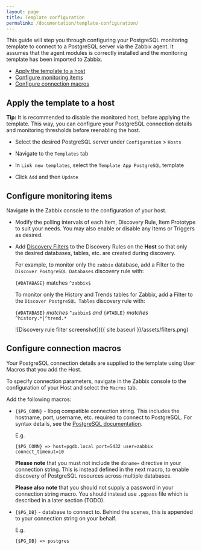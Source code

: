 ```yaml
---
layout: page
title: Template configuration
permalink: /documentation/template-configuration/
---
```


This guide will step you through configuring your PostgreSQL monitoring template
to connect to a PostgreSQL server via the Zabbix agent. It assumes that the
agent modules is correctly installed and the monitoring template has been
imported to Zabbix.

* [Apply the template to a host](#apply-the-template-to-a-host)
* [Configure monitoring items](#configure-monitoring-items)
* [Configure connection macros](#configure-connection-macros)

## Apply the template to a host

__Tip:__ It is recommended to disable the monitored host, before applying the
template. This way, you can configure your PostgreSQL connection details and
monitoring thresholds before reenabling the host.

* Select the desired PostgreSQL server under `Configuration` > `Hosts`

* Navigate to the `Templates` tab

* In `Link new templates`, select the `Template App PostgreSQL` template

* Click `Add` and then `Update`

## Configure monitoring items

Navigate in the Zabbix console to the configuration of your host.

* Modify the polling intervals of each Item, Discovery Rule, Item Prototype to
  suit your needs. You may also enable or disable any Items or Triggers as
  desired.

* Add [Discovery Filters](https://www.zabbix.com/documentation/3.0/manual/discovery/low_level_discovery?s[]=filters)
  to the Discovery Rules on the __Host__ so that only the desired databases,
  tables, etc. are created during discovery.

  For example, to monitor only the `zabbix` database, add a Filter to the
  `Discover PostgreSQL Databases` discovery rule with:

  `{#DATABASE}` matches `^zabbix$`

  To monitor only the History and Trends tables for Zabbix, add a Filter to the
  `Discover PostgreSQL Tables` discovery rule with:

  `{#DATABASE}` *matches* `^zabbix$` *and* `{#TABLE}` *matches* `^history.*|^trend.*`

  ![Discovery rule filter screenshot]({{ site.baseurl }}/assets/filters.png)

## Configure connection macros

Your PostgreSQL connection details are supplied to the template using User
Macros that you add the Host.

To specify connection parameters, navigate in the Zabbix console to the
configuration of your Host and select the `Macros` tab.

Add the following macros:

* `{$PG_CONN}` - libpq compatible connection string. This includes the hostname,
  port, username, etc. required to connect to PostgreSQL. For syntax details,
  see the [PostgreSQL documentation](https://www.postgresql.org/docs/current/static/libpq-connect.html#LIBPQ-CONNSTRING).

  E.g.

  ```plain
  {$PG_CONN} => host=pgdb.local port=5432 user=zabbix connect_timeout=10
  ```

  __Please note__ that you must not include the `dbname=` directive in your
  connection string. This is instead defined in the next macro, to enable
  discovery of PostgreSQL resources across multiple databases.

  __Please also note__ that you should not supply a password in your connection
  string macro. You should instead use `.pgpass` file which is described in a
  later section (TODO).

* `{$PG_DB}`   - database to connect to. Behind the scenes, this is appended to
  your connection string on your behalf.

  E.g.

  ```plain
  {$PG_DB} => postgres
  ```

